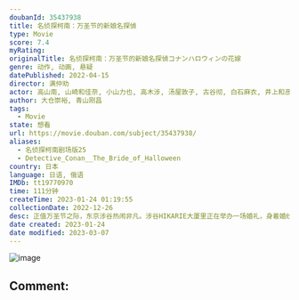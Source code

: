 ```yaml
---
doubanId: 35437938
title: 名侦探柯南：万圣节的新娘名探偵
type: Movie
score: 7.4
myRating: 
originalTitle: 名侦探柯南：万圣节的新娘名探偵コナンハロウィンの花嫁
genre: 动作, 动画, 悬疑
datePublished: 2022-04-15
director: 满仲劝
actor: 高山南, 山崎和佳奈, 小山力也, 高木涉, 汤屋敦子, 古谷彻, 白石麻衣, 井上和彦, 三木真一郎, 神奈延年, 东地宏树, 绿川光, 三宅健太, 山口由里子, 林原惠美
author: 大仓崇裕, 青山刚昌
tags:
  - Movie
state: 想看
url: https://movie.douban.com/subject/35437938/
aliases:
  - 名侦探柯南剧场版25
  - Detective_Conan__The_Bride_of_Halloween
country: 日本
language: 日语, 俄语
IMDb: tt19770970
time: 111分钟
createTime: 2023-01-24 01:19:55
collectionDate: 2022-12-26
desc: 正值万圣节之际，东京涉谷热闹非凡。涉谷HIKARIE大厦里正在举办一场婚礼，身着婚纱的便是——警视厅的佐藤警官。当柯南等宾客都在见证这场婚礼的时候，突如其来的暴徒向佐藤扑去！高木为了保护佐藤而受伤，好...
date created: 2023-01-24
date modified: 2023-03-07
---
```


![image](p2883894742.jpg)

Comment:
---
